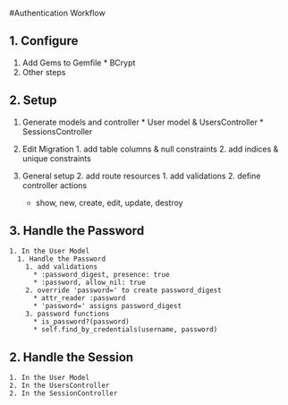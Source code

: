 #Authentication Workflow

## 1. Configure
  1. Add Gems to Gemfile
    * BCrypt
  2. Other steps

## 2. Setup
  1. Generate models and controller
    * User model & UsersController
    * SessionsController

  2. Edit Migration
    1. add table columns & null constraints
    2. add indices & unique constraints

  2. General setup
    2. add route resources
    1. add validations
    2. define controller actions
      * show, new, create, edit, update, destroy

##  3. Handle the Password

    1. In the User Model
      1. Handle the Password
        1. add validations
          * :password_digest, presence: true
          * :password, allow_nil: true
        2. override 'password=' to create password_digest
          * attr_reader :password
          * 'password=' assigns password_digest
        3. password functions
          * is_password?(password)
          * self.find_by_credentials(username, password)

##  2. Handle the Session
    1. In the User Model
    2. In the UsersController
    2. In the SessionController
